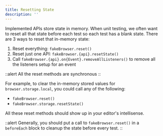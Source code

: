 ```yaml
---
title: Resetting State
description: ''
---
```


Implemented APIs store state in memory. When unit testing, we often want to reset all that state before each test so each test has a blank state. There are 3 ways to reset that in-memory state:

1. Reset everything: `fakeBrowser.reset()`
2. Reset just one API: `fakeBrowser.{api}.resetState()`
3. Call `fakeBrowser.{api}.on{Event}.removeAllListeners()` to remove all the listeners setup for an event

::alert
All the reset methods are synchronous
::

For example, to clear the in-memory stored values for `browser.storage.local`, you could call any of the following:

- `fakeBrowser.reset()`
- `fakeBrowser.storage.resetState()`

All these reset methods should show up in your editor's intellisense.

::alert
Generally, you should put a call to `fakeBrowser.reset()` in a `beforeEach` block to cleanup the state before every test.
::
